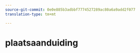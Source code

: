 ```yaml
---
source-git-commit: 0e0e885b3adbbf7774527289ac80a6a9add2f077
translation-type: tm+mt

---
```

# plaatsaanduiding
